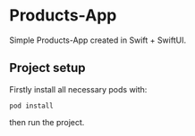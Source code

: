 # Products-App

Simple Products-App created in Swift + SwiftUI.

## Project setup

Firstly install all necessary pods with:

```
pod install
```

then run the project.
